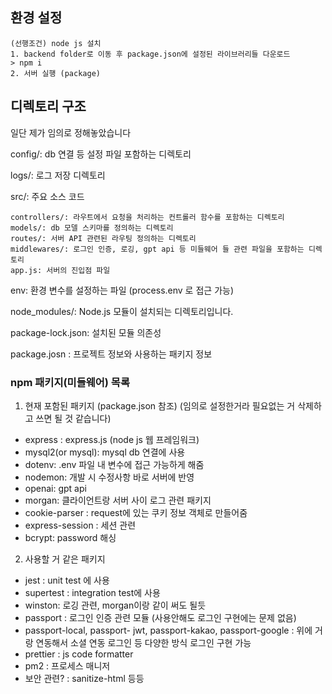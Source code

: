 ## 환경 설정
    (선행조건) node js 설치 
    1. backend folder로 이동 후 package.json에 설정된 라이브러리들 다운로드 
    > npm i
    2. 서버 실행 (package)

## 디렉토리 구조

일단 제가 임의로 정해놓았습니다

config/: db 연결 등 설정 파일 포함하는 디렉토리

logs/: 로그 저장 디렉토리

src/: 주요 소스 코드

    controllers/: 라우트에서 요청을 처리하는 컨트롤러 함수를 포함하는 디렉토리
    models/: db 모델 스키마를 정의하는 디렉토리
    routes/: 서버 API 관련된 라우팅 정의하는 디렉토리
    middlewares/: 로그인 인증, 로깅, gpt api 등 미들웨어 들 관련 파일을 포함하는 디렉토리
    app.js: 서버의 진입점 파일

env: 환경 변수를 설정하는 파일 (process.env 로 접근 가능)

node_modules/: Node.js 모듈이 설치되는 디렉토리입니다.

package-lock.json: 설치된 모듈 의존성 

package.josn : 프로젝트 정보와 사용하는 패키지 정보

### npm 패키지(미들웨어) 목록

1. 현재 포함된 패키지 (package.json 참조) (임의로 설정한거라 필요없는 거 삭제하고 쓰면 될 것 같습니다)
- express : express.js (node js 웹 프레임워크)
- mysql2(or mysql): mysql db 연결에 사용
- dotenv: .env 파일 내 변수에 접근 가능하게 해줌
- nodemon: 개발 시 수정사항 바로 서버에 반영
- openai: gpt api
- morgan: 클라이언트랑 서버 사이 로그 관련 패키지
- cookie-parser : request에 있는 쿠키 정보 객체로 만들어줌
- express-session : 세션 관련
- bcrypt: password 해싱

2. 사용할 거 같은 패키지
- jest : unit test 에 사용
- supertest : integration test에 사용
- winston: 로깅 관련, morgan이랑 같이 써도 될듯
- passport : 로그인 인증 관련 모듈 (사용안해도 로그인 구현에는 문제 없음)
- passport-local, passport- jwt, passport-kakao, passport-google : 위에 거랑 연동해서 소셜 연동 로그인 등 다양한 방식 로그인 구현 가능
- prettier : js code formatter
- pm2 : 프로세스 매니저
- 보안 관련? : sanitize-html 등등
